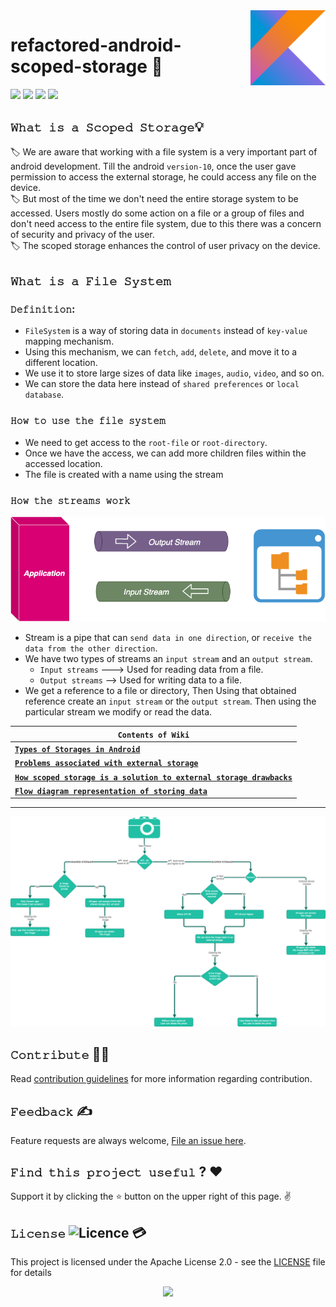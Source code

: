 <img src="https://github.com/devrath/devrath/blob/master/images/kotlin_logo.png" align="right" title="Kotlin Logo" width="120">

# refactored-android-scoped-storage 🧞‍


<p align="left">
<a><img src="https://img.shields.io/badge/Language-kotlin-lightgrey"></a>
<a><img src="https://img.shields.io/badge/Threading-coroutines-red"></a>
<a><img src="https://img.shields.io/badge/operations-file--handeling-green"></a>
<a><img src="https://img.shields.io/badge/Storage-scoped--storage-pink"></a>
</p>

## `𝚆𝚑𝚊𝚝 𝚒𝚜 𝚊 𝚂𝚌𝚘𝚙𝚎𝚍 𝚂𝚝𝚘𝚛𝚊𝚐𝚎`💡
🏷️ We are aware that working with a file system is a very important part of android development. Till the android `version-10`, once the user gave permission to access the external storage, he could access any file on the device.</br>
🏷️ But most of the time we don't need the entire storage system to be accessed. Users mostly do some action on a file or a group of files and don't need access to the entire file system, due to this there was a concern of security and privacy of the user.</br>
🏷️ The scoped storage enhances the control of user privacy on the device.

## `𝚆𝚑𝚊𝚝 𝚒𝚜 𝚊 𝙵𝚒𝚕𝚎 𝚂𝚢𝚜𝚝𝚎𝚖`
### `𝙳𝚎𝚏𝚒𝚗𝚒𝚝𝚒𝚘𝚗`:
* `FileSystem` is a way of storing data in `documents` instead of `key-value` mapping mechanism.
* Using this mechanism, we can `fetch`, `add`, `delete`, and move it to a different location.
* We use it to store large sizes of data like `images`, `audio`, `video`, and so on.
* We can store the data here instead of `shared preferences` or `local database`.

### `𝙷𝚘𝚠 𝚝𝚘 𝚞𝚜𝚎 𝚝𝚑𝚎 𝚏𝚒𝚕𝚎 𝚜𝚢𝚜𝚝𝚎𝚖`
* We need to get access to the `root-file` or `root-directory`.
* Once we have the access, we can add more children files within the accessed location.
* The file is created with a name using the stream

### `𝙷𝚘𝚠 𝚝𝚑𝚎 𝚜𝚝𝚛𝚎𝚊𝚖𝚜 𝚠𝚘𝚛𝚔`

<p align="center">
  <img src="https://github.com/devrath/refactored-android-scoped-storage/blob/main/assets/Untitled%20Diagram.png">
</p>


* Stream is a pipe that can `send data in one direction`, or `receive the data from the other direction`.
* We have two types of streams an `input stream` and an `output stream`.
  * `Input streams` ---> Used for reading data from a file.
  * `Output streams` --> Used for writing data to a file.
* We get a reference to a file or directory, Then Using that obtained reference create an `input stream` or the `output stream`. Then using the particular stream we modify or read the data.



| **` Contents of Wiki `** |
| ------------------------ |
| [**` Types of Storages in Android `** ](https://github.com/devrath/refactored-android-scoped-storage/wiki/Types-of-Storages-in-Android) |
| [**` Problems associated with external storage `** ](https://github.com/devrath/refactored-android-scoped-storage/wiki/Problems-associated-with-external-storage) |
| [**` How scoped storage is a solution to external storage drawbacks `** ](https://github.com/devrath/refactored-android-scoped-storage/wiki/How-scoped-storage-is-a-solution-to-external-storage-drawbacks) |
| [**` Flow diagram representation of storing data `** ](https://github.com/devrath/refactored-android-scoped-storage/wiki/Flow-diagram-representation-of-storing-data) |

---
<p align="center">
  <img src="https://github.com/devrath/refactored-android-scoped-storage/blob/main/assets/ScopeStorage.png">
</p>

## **`𝙲𝚘𝚗𝚝𝚛𝚒𝚋𝚞𝚝𝚎`** 🙋‍♂️
Read [contribution guidelines](CONTRIBUTING.md) for more information regarding contribution.

## **`𝙵𝚎𝚎𝚍𝚋𝚊𝚌𝚔`** ✍️ 
Feature requests are always welcome, [File an issue here](https://github.com/devrath/refactored-android-scoped-storage/issues/new).

## **`𝙵𝚒𝚗𝚍 𝚝𝚑𝚒𝚜 𝚙𝚛𝚘𝚓𝚎𝚌𝚝 𝚞𝚜𝚎𝚏𝚞𝚕`** ? ❤️
Support it by clicking the ⭐ button on the upper right of this page. ✌️

## **`𝙻𝚒𝚌𝚎𝚗𝚜𝚎`** ![Licence](https://img.shields.io/github/license/google/docsy) :credit_card:
This project is licensed under the Apache License 2.0 - see the [LICENSE](https://github.com/devrath/refactored-android-scoped-storage/blob/main/LICENSE) file for details


<p align="center">
<a><img src="https://forthebadge.com/images/badges/built-for-android.svg"></a>
</p>
